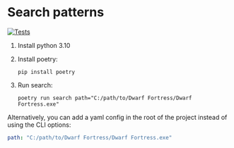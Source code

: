 # Search patterns

[![Tests](https://github.com/dfint/search_offsets/actions/workflows/tests.yml/badge.svg)](https://github.com/dfint/search_offsets/actions/workflows/tests.yml)

1. Install python 3.10

2. Install poetry:

    ```shell
    pip install poetry
    ```

3. Run search:

    ```shell
    poetry run search path="C:/path/to/Dwarf Fortress/Dwarf Fortress.exe"
    ```

Alternatively, you can add a yaml config in the root of the project instead of using the CLI options:

```yaml
path: "C:/path/to/Dwarf Fortress/Dwarf Fortress.exe"
```
